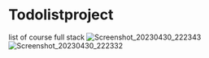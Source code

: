 # Todolistproject
list of course full stack 
![Screenshot_20230430_222343](https://user-images.githubusercontent.com/124787647/235365971-c75329b0-5dc6-48fc-bf29-c32d877e63e7.png)
![Screenshot_20230430_222332](https://user-images.githubusercontent.com/124787647/235365980-4d0fb6c0-069f-4719-ad7f-ecea11f437e7.png)
